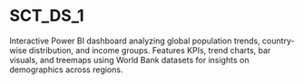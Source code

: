 # SCT_DS_1
Interactive Power BI dashboard analyzing global population trends, country-wise distribution, and income groups. Features KPIs, trend charts, bar visuals, and treemaps using World Bank datasets for insights on demographics across regions.
